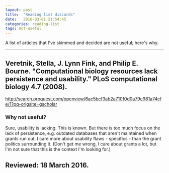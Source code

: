 ```yaml
---
layout: post
title:  "Reading list discards"
date:   2016-03-01 21:54:45
categories: reading-list
tags: not-useful
---
```


A list of articles that I've skimmed and decided are not useful; here's why.

---
## Veretnik, Stella, J. Lynn Fink, and Philip E. Bourne. "Computational biology resources lack persistence and usability." PLoS computational biology 4.7 (2008).

http://search.proquest.com/openview/6ac5bcf3ab2a710f0d0a79e981a74cfe/1?pq-origsite=gscholar

### Why not useful?
Sure, usability is lacking. This is known. But there is too much focus on the lack of persistence, e.g. outdated databases that aren't maintained when grants run out. I care more about usability flaws - specifics - than the grant politics surrounding it. (Don't get me wrong, I care about grants a lot, but I'm not sure that this is the context I'm looking for.)

**Reviewed:** 18 March 2016.
---
